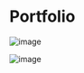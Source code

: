 ﻿# Portfolio

![image](https://github.com/pjrkrishna/Portifolio/assets/135944903/704efbb7-66a9-4aa3-b0ad-1b45e6da97bf)

![image](https://github.com/pjrkrishna/Portifolio/assets/135944903/74f90446-a88d-4e70-9ec2-07e81c3278c1)
